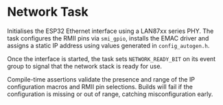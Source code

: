 # Network Task

Initialises the ESP32 Ethernet interface using a LAN87xx series PHY. The task configures the RMII pins via `smi_gpio`, installs the EMAC driver and assigns a static IP address using values generated in `config_autogen.h`.

Once the interface is started, the task sets `NETWORK_READY_BIT` on its event group to signal that the network stack is ready for use.

Compile-time assertions validate the presence and range of the IP configuration macros and RMII pin selections. Builds will fail if the configuration is missing or out of range, catching misconfiguration early.
